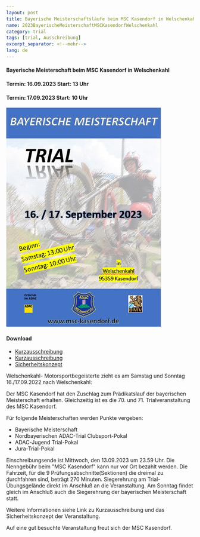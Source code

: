```yaml
---
layout: post
title: Bayerische Meisterschaftsläufe beim MSC Kasendorf in Welschenkahl
name: 2023BayerischeMeisterschaftMSCKasendorfWelschenkahl
category: trial
tags: [trial, Ausschreibung]
excerpt_separator: <!--mehr-->
lang: de
---
```


#### Bayerische Meisterschaft beim MSC Kasendorf in Welschenkahl
#### Termin: 16.09.2023 Start: 13 Uhr
#### Termin: 17.09.2023 Start: 10 Uhr

![](https://raw.githubusercontent.com/msc-kasendorf/docker/master/docs/download/2023PlakatTrial.jpg)

#### Download

* [Kurzausschreibung](https://github.com/msc-kasendorf/docker/raw/master/docs/download/20230916_Kurzausschreibung_Welschenkahl.pdf)
* [Kurzausschreibung](https://github.com/msc-kasendorf/docker/raw/master/docs/download/20230917_Kurzausschreibung_Welschenkahl.pdf)
* [Sicherheitskonzept](https://github.com/msc-kasendorf/docker/raw/master/docs/download/2018Sicher.pdf)


<!--mehr-->

Welschenkahl- Motorsportbegeisterte zieht es am  Samstag und Sonntag 16./17.09.2022 nach Welschenkahl:

Der MSC Kasendorf hat den Zuschlag zum Prädikatslauf der bayerischen Meisterschaft erhalten.
Gleichzeitig ist es die 70. und 71. Trialveranstaltung des MSC Kasendorf.

Für folgende Meisterschaften werden Punkte vergeben: 
- Bayerische Meisterschaft
- Nordbayerischen ADAC-Trial Clubsport-Pokal
- ADAC-Jugend Trial-Pokal
- Jura-Trial-Pokal

Einschreibungsende ist Mittwoch, den 13.09.2023 um 23.59 Uhr.
Die Nenngebühr beim "MSC Kasendorf" kann nur vor Ort bezahlt werden.
Die Fahrzeit, für die 9 Prüfungsabschnitte(Sektionen) die dreimal zu durchfahren sind, beträgt 270 Minuten.
Siegerehrung am Trial-Übungsgelände direkt im Anschluß an die Veranstaltung.
Am Sonntag findet gleich im Anschluß auch die Siegerehrung der bayerischen Meisterschaft statt.

Weitere Informationen siehe Link zu Kurzausschreibung und das Sicherheitskonzept der Veranstaltung.

Auf eine gut besuchte Veranstaltung freut sich der MSC Kasendorf.

